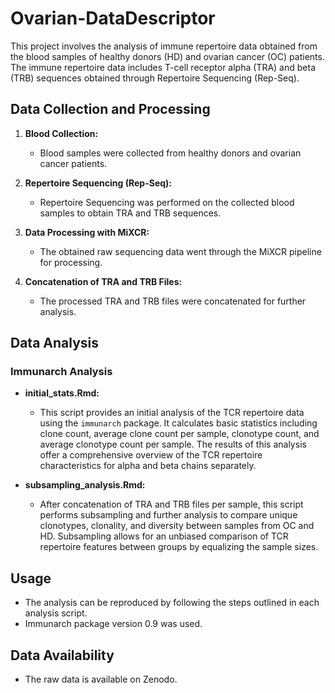 # Ovarian-DataDescriptor

This project involves the analysis of immune repertoire data obtained from the blood samples of healthy donors (HD) and ovarian cancer (OC) patients. 
The immune repertoire data includes T-cell receptor alpha (TRA) and beta (TRB) sequences obtained through Repertoire Sequencing (Rep-Seq). 

## Data Collection and Processing

1. **Blood Collection:**
   - Blood samples were collected from healthy donors and ovarian cancer patients.

2. **Repertoire Sequencing (Rep-Seq):**
   - Repertoire Sequencing was performed on the collected blood samples to obtain TRA and TRB sequences.

3. **Data Processing with MiXCR:**
   - The obtained raw sequencing data went through the MiXCR pipeline for processing.

4. **Concatenation of TRA and TRB Files:**
   - The processed TRA and TRB files were concatenated for further analysis.

## Data Analysis

### Immunarch Analysis

- **initial_stats.Rmd:**
  - This script provides an initial analysis of the TCR repertoire data using the `immunarch` package. It calculates basic statistics including clone count, average clone count per sample, clonotype count, and average clonotype count per sample. The results of this analysis offer a comprehensive overview of the TCR repertoire characteristics for alpha and beta chains separately. 

- **subsampling_analysis.Rmd:**
  - After concatenation of TRA and TRB files per sample, this script performs subsampling and further analysis to compare unique clonotypes, clonality, and diversity between samples from OC and HD. Subsampling allows for an unbiased comparison of TCR repertoire features between groups by equalizing the sample sizes. 

## Usage

- The analysis can be reproduced by following the steps outlined in each analysis script.
- Immunarch package version 0.9 was used.

## Data Availability

- The raw data is available on Zenodo.
